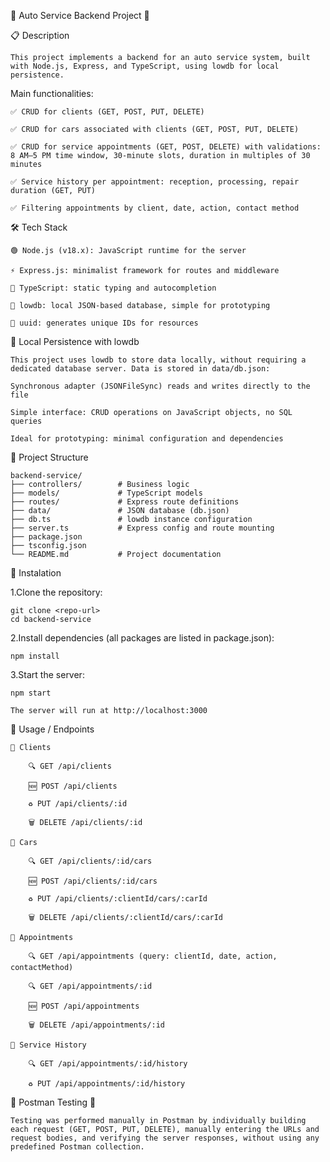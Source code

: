🚗  Auto Service Backend Project 🚗

📋 Description

    This project implements a backend for an auto service system, built with Node.js, Express, and TypeScript, using lowdb for local persistence.

Main functionalities:

    ✅ CRUD for clients (GET, POST, PUT, DELETE)

    ✅ CRUD for cars associated with clients (GET, POST, PUT, DELETE)

    ✅ CRUD for service appointments (GET, POST, DELETE) with validations: 8 AM–5 PM time window, 30-minute slots, duration in multiples of 30 minutes

    ✅ Service history per appointment: reception, processing, repair duration (GET, PUT)

    ✅ Filtering appointments by client, date, action, contact method

🛠 Tech Stack

    🟢 Node.js (v18.x): JavaScript runtime for the server

    ⚡ Express.js: minimalist framework for routes and middleware

    🔷 TypeScript: static typing and autocompletion

    💾 lowdb: local JSON-based database, simple for prototyping

    🔑 uuid: generates unique IDs for resources

💾 Local Persistence with lowdb

    This project uses lowdb to store data locally, without requiring a dedicated database server. Data is stored in data/db.json:

    Synchronous adapter (JSONFileSync) reads and writes directly to the file

    Simple interface: CRUD operations on JavaScript objects, no SQL queries

    Ideal for prototyping: minimal configuration and dependencies

📁 Project Structure

    backend-service/
    ├── controllers/        # Business logic
    ├── models/             # TypeScript models
    ├── routes/             # Express route definitions
    ├── data/               # JSON database (db.json)
    ├── db.ts               # lowdb instance configuration
    ├── server.ts           # Express config and route mounting
    ├── package.json
    ├── tsconfig.json
    └── README.md           # Project documentation
        

🚀 Instalation

1.Clone the repository:

    git clone <repo-url>
    cd backend-service

2.Install dependencies (all packages are listed in package.json):

    npm install

3.Start the server:

    npm start

    The server will run at http://localhost:3000

📡 Usage / Endpoints

    👥 Clients

        🔍 GET /api/clients

        🆕 POST /api/clients

        ♻️ PUT /api/clients/:id

        🗑 DELETE /api/clients/:id

    🚗 Cars

        🔍 GET /api/clients/:id/cars

        🆕 POST /api/clients/:id/cars

        ♻️ PUT /api/clients/:clientId/cars/:carId

        🗑 DELETE /api/clients/:clientId/cars/:carId

    📅 Appointments

        🔍 GET /api/appointments (query: clientId, date, action, contactMethod)

        🔍 GET /api/appointments/:id

        🆕 POST /api/appointments

        🗑 DELETE /api/appointments/:id

    📝 Service History

        🔍 GET /api/appointments/:id/history

        ♻️ PUT /api/appointments/:id/history

🧪 Postman Testing 🎯

    Testing was performed manually in Postman by individually building each request (GET, POST, PUT, DELETE), manually entering the URLs and request bodies, and verifying the server responses, without using any predefined Postman collection.


